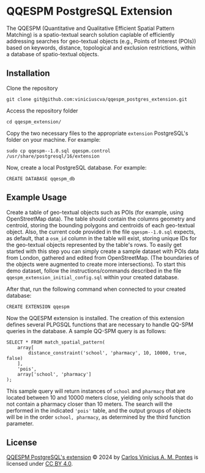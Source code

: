 # QQESPM PostgreSQL Extension 

The QQESPM (Quantitative and Qualitative Efficient Spatial Pattern Matching) is a spatio-textual search solution caplable of efficiently addressing searches for geo-textual objects (e.g., Points of Interest (POIs)) based on keywords, distance, topological and exclusion restrictions, within a database of spatio-textual objects.

## Installation 

Clone the repository

    git clone git@github.com:viniciuscva/qqespm_postgres_extension.git

Access the repository folder

    cd qqespm_extension/

Copy the two necessary files to the appropriate `extension` PostgreSQL's folder on your machine. For example:

    sudo cp qqespm--1.0.sql qqespm.control /usr/share/postgresql/16/extension

Now, create a local PostgreSQL database. For example:

    CREATE DATABASE qqespm_db

## Example Usage

Create a table of geo-textual objects such as POIs (for example, using OpenStreetMap data). The table should contain the columns geometry and centroid, storing the bounding polygons and centroids of each geo-textual object. Also, the current code provided in the file `qqespm--1.0.sql` expects, as default, that a `osm_id` column in the table will exist, storing unique IDs for the geo-textual objects represented by the table's rows. 
To easily get started with this step you can simply create a sample dataset with POIs data from London, gathered and edited from OpenStreetMap. (The boundaries of the objects were augmented to create more intersections). To start this demo dataset, follow the instructions/commands described in the file `qqespm_extension_initial_config.sql` within your created database.

After that, run the following command when connected to your created database:

    CREATE EXTENSION qqespm

Now the QQESPM extension is installed. The creation of this extension defines several PLPGSQL functions that are necessary to handle QQ-SPM queries in the database.
A sample QQ-SPM query is as follows:

    SELECT * FROM match_spatial_pattern(
        array[
	    	distance_constraint('school', 'pharmacy', 10, 10000, true, false) 
	    ], 
	    'pois',
	    array['school', 'pharmacy']
    );

This sample query will return instances of `school` and `pharmacy` that are located between 10 and 10000 meters close, yielding only schools that do not contain a pharmacy closer than 10 meters. The search will the performed in the indicated `'pois'` table, and the output groups of objects will be in the order `school, pharmacy`, as determined by the third function parameter.

## License

[QQESPM PostgreSQL's extension](https://github.com/viniciuscva/qqespm_postgres_extension/) © 2024 by [Carlos Vinicius A. M. Pontes](https://www.linkedin.com/in/vinicius-alves-mm/) is licensed under [CC BY 4.0](https://creativecommons.org/licenses/by/4.0/?ref=chooser-v1).
